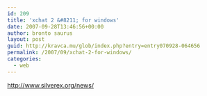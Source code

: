 ```yaml
---
id: 209
title: 'xchat 2 &#8211; for windows'
date: 2007-09-28T13:46:56+00:00
author: bronto saurus
layout: post
guid: http://kravca.mu/glob/index.php?entry=entry070928-064656
permalink: /2007/09/xchat-2-for-windows/
categories:
  - web
---
```

<a href="http://www.silverex.org/news/" target="_blank" >http://www.silverex.org/news/</a>